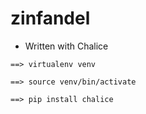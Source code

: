 # zinfandel

- Written with Chalice

~~~
==> virtualenv venv
~~~


~~~
==> source venv/bin/activate 
~~~

~~~
==> pip install chalice
~~~

